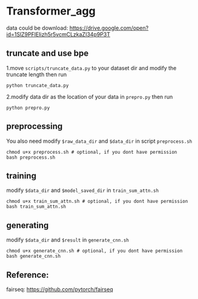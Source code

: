 # Transformer_agg

data could be download: https://drive.google.com/open?id=1SlZ9PFlEIizh5r5vcmCLzkaZI34p9P3T

## truncate and use bpe
1.move `scripts/truncate_data.py` to your dataset dir and modify the truncate length then run 
``` commandline
python truncate_data.py
```
2.modify data dir as the location of your data in `prepro.py` then run
```commandline
python prepro.py
```
## preprocessing
You also need modify `$raw_data_dir` and `$data_dir` in script `preprocess.sh`
``` commandline
chmod u+x preprocess.sh # optional, if you dont have permission
bash preprocess.sh
```

## training
modify `$data_dir` and `$model_saved_dir` in `train_sum_attn.sh` 
``` commandline
chmod u+x train_sum_attn.sh # optional, if you dont have permission
bash train_sum_attn.sh
```

## generating
modify `$data_dir` and `$result` in `generate_cnn.sh` 
``` commandline
chmod u+x generate_cnn.sh # optional, if you dont have permission
bash generate_cnn.sh
```

## Reference:
 fairseq: https://github.com/pytorch/fairseq
